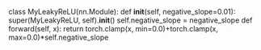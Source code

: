 

<!--
 * @version:
 * @Author:  StevenJokess https://github.com/StevenJokess
 * @Date: 2020-12-08 19:48:12
 * @LastEditors:  StevenJokess https://github.com/StevenJokess
 * @LastEditTime: 2020-12-08 19:48:25
 * @Description:
 * @TODO::
 * @Reference:https://github.com/t-vi/pytorch-tvmisc/blob/master/wasserstein-distance/Improved_Training_of_Wasserstein_GAN.ipynb
-->
class MyLeakyReLU(nn.Module):
    def __init__(self, negative_slope=0.01):
        super(MyLeakyReLU, self).__init__()
        self.negative_slope = negative_slope
    def forward(self, x):
        return torch.clamp(x, min=0.0)+torch.clamp(x, max=0.0)*self.negative_slope
